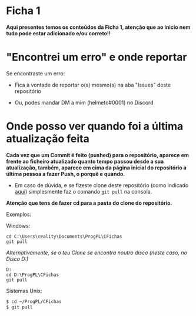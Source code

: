 # Ficha 1

**Aqui presentes temos os conteúdos da Ficha 1, atenção que ao inicio nem tudo pode estar adicionado e/ou correto!!**

# "Encontrei um erro" e onde reportar

Se encontraste um erro:

- Fica à vontade de reportar o(s) mesmo(s) na aba "Issues" deste repositório

- Ou, podes mandar DM a mim (helmeto#0001) no Discord

# Onde posso ver quando foi a última atualização feita

**Cada vez que um Commit é feito (pushed) para o repositório, aparece em frente ao ficheiro atualizado quanto tempo passou desde a sua atualização, também, aparece em cima da página inicial do repositório a última pessoa a fazer Push, o porquê e quando.**

- Em caso de dúvida, e se fizeste clone deste repositório (como indicado [aqui](https://github.com/mycpphurts/CFichas/blob/master/README.md)) simplesmente faz o comando `git pull` na consola.

**Atenção que tens de fazer cd para a pasta do clone do repositório.**

Exemplos:

Windows:

```commandline
cd C:\Users\reality\Documents\ProgPL\CFichas
git pull
```

*Alternativamente, se o teu Clone se encontra noutro disco (neste caso, no Disco D:)*

```commandline
D:
cd D:\ProgPL\CFichas
git pull
```

Sistemas Unix:

```bash
$ cd ~/ProgPL/CFichas
$ git pull
```